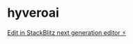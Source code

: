 # hyveroai

[Edit in StackBlitz next generation editor ⚡️](https://stackblitz.com/~/github.com/somscr8/hyveroai)
